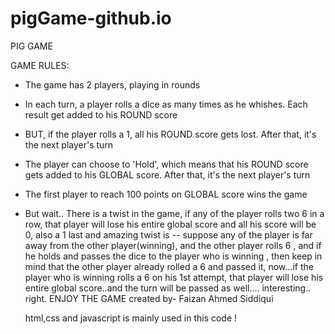 # pigGame-github.io
PIG GAME

GAME RULES:

- The game has 2 players, playing in rounds
- In each turn, a player rolls a dice as many times as he whishes. Each result get added to his ROUND score
- BUT, if the player rolls a 1, all his ROUND score gets lost. After that, it's the next player's turn
- The player can choose to 'Hold', which means that his ROUND score gets added to his GLOBAL score. After that, it's the next player's turn
- The first player to reach 100 points on GLOBAL score wins the game
- But wait.. There is a twist in the game, if any of the player rolls two 6 in a row, that player will lose his entire global score and all his score will 
  be 0, also a 1 last and amazing twist is -- suppose any of the player is far away from the other player(winning), and the other player rolls 6 , and if 
  he holds and passes the dice to the player who is winning , then keep in mind that the other player already rolled a 6 and passed it, now...if the player
  who is winning rolls a 6 on his 1st attempt, that player will lose his entire global score..and the turn will be passed as well.... interesting.. right. 
  ENJOY THE GAME
  created by- Faizan Ahmed Siddiqui
  
  html,css and javascript is mainly used in this code !
